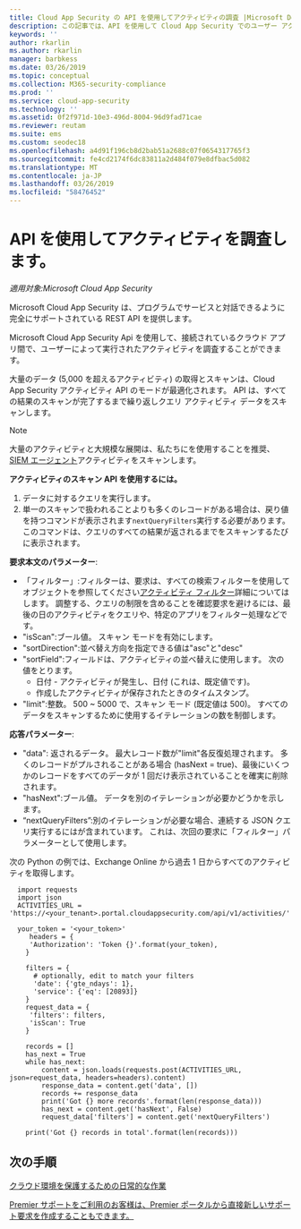 ```yaml
---
title: Cloud App Security の API を使用してアクティビティの調査 |Microsoft Docs
description: この記事では、API を使用して Cloud App Security でのユーザー アクティビティを調査する方法について説明します。
keywords: ''
author: rkarlin
ms.author: rkarlin
manager: barbkess
ms.date: 03/26/2019
ms.topic: conceptual
ms.collection: M365-security-compliance
ms.prod: ''
ms.service: cloud-app-security
ms.technology: ''
ms.assetid: 0f2f971d-10e3-496d-8004-96d9fad71cae
ms.reviewer: reutam
ms.suite: ems
ms.custom: seodec18
ms.openlocfilehash: a4d91f196cb8d2bab51a2688c07f0654317765f3
ms.sourcegitcommit: fe4cd2174f6dc83811a2d484f079e8dfbac5d082
ms.translationtype: MT
ms.contentlocale: ja-JP
ms.lasthandoff: 03/26/2019
ms.locfileid: "58476452"
---
```

# <a name="investigate-activities-using-the-api"></a>API を使用してアクティビティを調査します。

*適用対象:Microsoft Cloud App Security*

Microsoft Cloud App Security は、プログラムでサービスと対話できるように完全にサポートされている REST API を提供します。

Microsoft Cloud App Security Api を使用して、接続されているクラウド アプリ間で、ユーザーによって実行されたアクティビティを調査することができます。 

大量のデータ (5,000 を超えるアクティビティ) の取得とスキャンは、Cloud App Security アクティビティ API のモードが最適化されます。 API は、すべての結果のスキャンが完了するまで繰り返しクエリ アクティビティ データをスキャンします。 

> [!NOTE] 
> 大量のアクティビティと大規模な展開は、私たちにを使用することを推奨、 [SIEM エージェント](siem.md)アクティビティをスキャンします。

**アクティビティのスキャン API を使用するには。**

1. データに対するクエリを実行します。
1. 単一のスキャンで扱われることよりも多くのレコードがある場合は、戻り値を持つコマンドが表示されます`nextQueryFilters`実行する必要があります。 このコマンドは、クエリのすべての結果が返されるまでをスキャンするたびに表示されます。
 
 
**要求本文のパラメーター**:
- 「フィルター」:フィルターは、要求は、すべての検索フィルターを使用してオブジェクトを参照してください[アクティビティ フィルター](activity-filters.md)詳細についてはします。 調整する、クエリの制限を含めることを確認要求を避けるには、最後の日のアクティビティをクエリや、特定のアプリをフィルター処理などです。
- "isScan":ブール値。 スキャン モードを有効にします。
- "sortDirection":並べ替え方向を指定できる値は"asc"と"desc" 
- "sortField":フィールドは、アクティビティの並べ替えに使用します。 次の値をとります。 
    - 日付 - アクティビティが発生し、日付 (これは、既定値です)。
    - 作成したアクティビティが保存されたときのタイムスタンプ。
- "limit":整数。 500 ~ 5000 で、スキャン モード (既定値は 500)。 すべてのデータをスキャンするために使用するイテレーションの数を制御します。 

**応答パラメーター**:
- "data": 返されるデータ。 最大レコード数が"limit"各反復処理されます。 多くのレコードがプルされることがある場合 (hasNext = true)、最後にいくつかのレコードをすべてのデータが 1 回だけ表示されていることを確実に削除されます。
- "hasNext":ブール値。 データを別のイテレーションが必要かどうかを示します。
- “nextQueryFilters”:別のイテレーションが必要な場合、連続する JSON クエリ実行するにはが含まれています。 これは、次回の要求に「フィルター」パラメーターとして使用します。

次の Python の例では、Exchange Online から過去 1 日からすべてのアクティビティを取得します。

      import requests
      import json
      ACTIVITIES_URL = 'https://<your_tenant>.portal.cloudappsecurity.com/api/v1/activities/'
    
      your_token = '<your_token>'
         headers = {
         'Authorization': 'Token {}'.format(your_token),
        }
    
        filters = {
          # optionally, edit to match your filters
          'date': {'gte_ndays': 1},
          'service': {'eq': [20893]}
        }
        request_data = {
         'filters': filters,
         'isScan': True
        }
        
        records = []
        has_next = True
        while has_next:
            content = json.loads(requests.post(ACTIVITIES_URL, json=request_data, headers=headers).content)
            response_data = content.get('data', [])
            records += response_data
            print('Got {} more records'.format(len(response_data)))
            has_next = content.get('hasNext', False)
            request_data['filters'] = content.get('nextQueryFilters')
        
        print('Got {} records in total'.format(len(records)))
        
 
## <a name="next-steps"></a>次の手順
[クラウド環境を保護するための日常的な作業](daily-activities-to-protect-your-cloud-environment.md)   

[Premier サポートをご利用のお客様は、Premier ポータルから直接新しいサポート要求を作成することもできます。](https://premier.microsoft.com/)  
  
